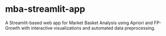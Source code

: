 # mba-streamlit-app
A Streamlit-based web app for Market Basket Analysis using Apriori and FP-Growth with interactive visualizations and automated data preprocessing.
